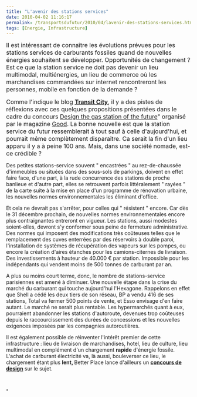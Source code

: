 ```yaml
---
title: "L'avenir des stations services"
date: 2010-04-02 11:16:17
permalink: /transportsdufutur/2010/04/lavenir-des-stations-services.html
tags: [Energie, Infrastructure]
---
```


<p><span><font size="3">Il est intéressant de connaître les évolutions prévues pour les stations services de carburants fossiles quand de nouvelles énergies souhaitent se développer. Opportunités de changement ? Est ce que la station service ne doit pas devenir un lieu multimodal, multiénergies, un lieu de commerce où les marchandises commandées sur internet rencontreront les personnes, mobile en fonction de la demande ?</font></span></p> <p><span><font size="3">Comme l'indique le blog <strong><span style="text-decoration: underline"><a href="http://transit-city.blogspot.com/2010/03/gas-station-of-future.html" target="_blank">Transit City</a></span></strong>, il y a des <span style="font-family:">pistes de réflexions avec ces quelques propositions présentées dans le cadre du concours <span><span style=""font-weight: bold""><a href=""http://www.good.is/post/design-the-gas-station-of-the-future-submissions?utm_source=feedburner&utm_medium=feed&utm_campaign=Feed%3A+good%2Flbvp+%28GOOD+Main+RSS+Feed%29&utm_content=Twitter""><font color=""#225588"">Design the gas station of the future</font></a></span></span></span>" organisé par le magazine <span><a href=""http://www.good.is/""><font color=""#225588"">Good</font></a></span>. La bonne nouvelle est que la station service du futur ressemblerait à tout sauf à celle d'aujourd'hui, et pourrait même complètement disparaître. Ca serait la fin d'un lieu apparu il y a à peine 100 ans. Mais, dans une société nomade, est-ce crédible ? </font><br /><a href="https://gabrielplassat.github.io/transportsdufutur/wp-content/uploads/sites/6/old/6a0120a66d2ad4970b0133ec666e66970b-pi.jpg"" rel=""lightbox""><img alt=""Station_future"" border=""0"" class=""asset asset-image at-xid-6a0120a66d2ad4970b0133ec666e66970b "" src=""/wp-content/uploads/sites/6/old/6a0120a66d2ad4970b0133ec666e66970b-500pi.jpg"" title=""Station_future"" /></a> <br /> </span></p> <p><span> </span></p>  <!--more-->  <p><span><font size=""3"">Des petites stations-service souvent " encastrées " au rez-de-chaussée d'immeubles ou situées dans des sous-sols de parkings, doivent en effet faire face, d'une part, à la rude concurrence des stations de proche banlieue et d'autre part, elles se retrouvent parfois littéralement " rayées " de la carte suite à la mise en place d'un programme de rénovation urbaine, les nouvelles normes environnementales les éliminant d'office.</font></span></p> <p><span><font size=""3"">Et cela ne devrait pas s'arrêter, pour celles qui " résistent " encore. Car dès le 31 décembre prochain, de nouvelles normes environnementales encore plus contraignantes entreront en vigueur. Les stations, aussi modestes soient-elles, devront s'y conformer sous peine de fermeture administrative. Des normes qui imposent des modifications très coûteuses telles que le remplacement des cuves enterrées par des réservoirs à double paroi, l'installation de systèmes de récupération des vapeurs sur les pompes, ou encore la création d'aires étanches pour les camions-citernes de livraison. Des investissements à hauteur de 40.000 € par station. Impossible pour les indépendants qui vendent moins de 500 tonnes de carburant par an.</font></span></p> <p><span><font size=""3"">A plus ou moins court terme, donc, le nombre de stations-service parisiennes est amené à diminuer. Une nouvelle étape dans la crise du marché du carburant qui touche aujourd'hui l'Hexagone. Rappelons en effet que Shell a cédé les deux tiers de son réseau, BP a vendu 416 de ses stations, Total va fermer 500 points de vente, et Esso envisage d'en faire autant. Le marché ne serait plus rentable. Les hypermarchés quant à eux, pourraient abandonner les stations d'autoroute, devenues trop coûteuses depuis le raccourcissement des durées de concessions et les nouvelles exigences imposées par les compagnies autoroutières. </font></span></p> <p><span><font size=""3"">Il est également possible de réinventer l'intérêt premier de cette infrastructure : lieu de livraison de marchandises, hotel, lieu de culture, lieu multimodal en complément d'un chargement <strong>rapide</strong> d'énergie fossile. L'achat de carburant électricité va, là aussi, bouleverser ce lieu, le chargement étant plus <strong>lent, </strong>Better Place lance d'ailleurs un <strong><span style=""text-decoration: underline""><a href=""http://www.latribuneauto.com/reportages-68-2554-la-nissan-v2g-remporte-le-concours-de-design-du-salon-de-l-auto-de-los-angeles.html"" target=""_blank"">concours de design</a></span></strong> sur le sujet. </font></span></p> <p><span><font size=""3""></font></span> </p>"
